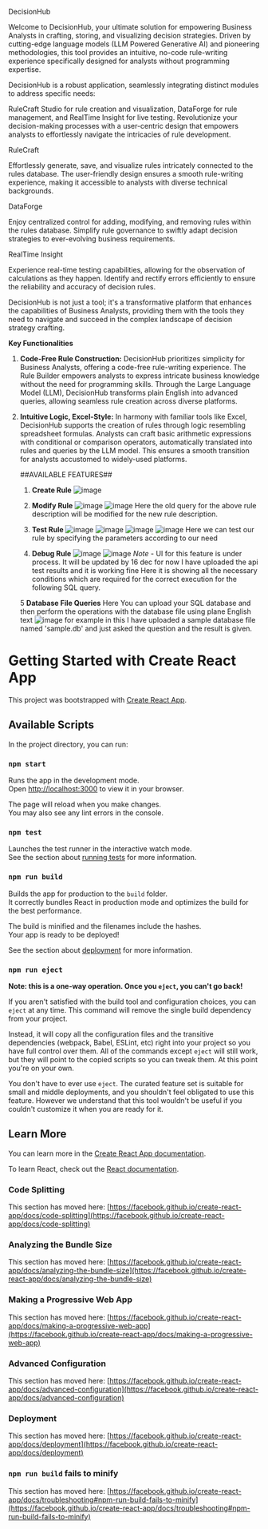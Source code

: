 DecisionHub

Welcome to DecisionHub, your ultimate solution for empowering Business Analysts in crafting, storing, and visualizing decision strategies. Driven by cutting-edge language models (LLM Powered Generative AI) and pioneering methodologies, this tool provides an intuitive, no-code rule-writing experience specifically designed for analysts without programming expertise.

DecisionHub is a robust application, seamlessly integrating distinct modules to address specific needs:

RuleCraft Studio for rule creation and visualization, DataForge for rule management, and RealTime Insight for live testing. Revolutionize your decision-making processes with a user-centric design that empowers analysts to effortlessly navigate the intricacies of rule development.

RuleCraft

Effortlessly generate, save, and visualize rules intricately connected to the rules database. The user-friendly design ensures a smooth rule-writing experience, making it accessible to analysts with diverse technical backgrounds.

DataForge

Enjoy centralized control for adding, modifying, and removing rules within the rules database. Simplify rule governance to swiftly adapt decision strategies to ever-evolving business requirements.

RealTime Insight

Experience real-time testing capabilities, allowing for the observation of calculations as they happen. Identify and rectify errors efficiently to ensure the reliability and accuracy of decision rules.

DecisionHub is not just a tool; it's a transformative platform that enhances the capabilities of Business Analysts, providing them with the tools they need to navigate and succeed in the complex landscape of decision strategy crafting.

**Key Functionalities**

1. **Code-Free Rule Construction:**
   DecisionHub prioritizes simplicity for Business Analysts, offering a code-free rule-writing experience. The Rule Builder empowers analysts to express intricate business knowledge without the need for programming skills. Through the Large Language Model (LLM), DecisionHub transforms plain English into advanced queries, allowing seamless rule creation across diverse platforms.

2. **Intuitive Logic, Excel-Style:**
   In harmony with familiar tools like Excel, DecisionHub supports the creation of rules through logic resembling spreadsheet formulas. Analysts can craft basic arithmetic expressions with conditional or comparison operators, automatically translated into rules and queries by the LLM model. This ensures a smooth transition for analysts accustomed to widely-used platforms.


    ##AVAILABLE FEATURES##
      1. **Create Rule**
         ![image](https://github.com/AdarshKumar5597/decision-hub-hackathon/assets/113282271/da6b2435-4dad-4656-b862-070e426a3417)

      2. **Modify Rule**
         ![image](https://github.com/AdarshKumar5597/decision-hub-hackathon/assets/113282271/8f251642-fc4f-464e-bb21-741cc0c72467)
         ![image](https://github.com/AdarshKumar5597/decision-hub-hackathon/assets/113282271/56b0abd3-7c40-4c52-8f4c-e46b5041dcc2)
          Here the old query for the above rule description will be modified for the new rule description.

      4. **Test Rule**
         ![image](https://github.com/AdarshKumar5597/decision-hub-hackathon/assets/113282271/bbdab0bc-2fd0-471d-b459-111139ce99dc)
         ![image](https://github.com/AdarshKumar5597/decision-hub-hackathon/assets/113282271/8767d1a3-875a-4b9c-bef1-12616a369d39)
         ![image](https://github.com/AdarshKumar5597/decision-hub-hackathon/assets/113282271/97e2e132-3dde-4b5c-83cd-c27f8921ff86)
         ![image](https://github.com/AdarshKumar5597/decision-hub-hackathon/assets/113282271/cce8cc60-d235-439d-8ba2-e95230ca7aa8)
         Here we can test our rule by specifying the parameters according to our need

      5. **Debug Rule**
         ![image](https://github.com/AdarshKumar5597/decision-hub-hackathon/assets/113282271/e5cc5137-a214-46b3-805c-70c7f33ce18c)
         ![image](https://github.com/AdarshKumar5597/decision-hub-hackathon/assets/113282271/7638fbe7-bb2a-43d6-a223-fed3e220edb9)
         *Note* - UI for this feature is under process. It will be updated by 16 dec
         for now I have uploaded the api test results and it is working fine
         Here it is showing all the necessary conditions which are required for the correct execution for the following SQL query.

      5 **Database File Queries**
          Here You can upload your SQL database and then perform the operations with the database file using plane English text
         ![image](https://github.com/AdarshKumar5597/decision-hub-hackathon/assets/113282271/fc8b7f5c-30b9-42bb-a2e2-e754cb71c188)
          for example in this I have uploaded a sample database file named 'sample.db' and just asked the question and the result
          is given.




# Getting Started with Create React App

This project was bootstrapped with [Create React App](https://github.com/facebook/create-react-app).

## Available Scripts

In the project directory, you can run:

### `npm start`

Runs the app in the development mode.\
Open [http://localhost:3000](http://localhost:3000) to view it in your browser.

The page will reload when you make changes.\
You may also see any lint errors in the console.

### `npm test`

Launches the test runner in the interactive watch mode.\
See the section about [running tests](https://facebook.github.io/create-react-app/docs/running-tests) for more information.

### `npm run build`

Builds the app for production to the `build` folder.\
It correctly bundles React in production mode and optimizes the build for the best performance.

The build is minified and the filenames include the hashes.\
Your app is ready to be deployed!

See the section about [deployment](https://facebook.github.io/create-react-app/docs/deployment) for more information.

### `npm run eject`

**Note: this is a one-way operation. Once you `eject`, you can't go back!**

If you aren't satisfied with the build tool and configuration choices, you can `eject` at any time. This command will remove the single build dependency from your project.

Instead, it will copy all the configuration files and the transitive dependencies (webpack, Babel, ESLint, etc) right into your project so you have full control over them. All of the commands except `eject` will still work, but they will point to the copied scripts so you can tweak them. At this point you're on your own.

You don't have to ever use `eject`. The curated feature set is suitable for small and middle deployments, and you shouldn't feel obligated to use this feature. However we understand that this tool wouldn't be useful if you couldn't customize it when you are ready for it.

## Learn More

You can learn more in the [Create React App documentation](https://facebook.github.io/create-react-app/docs/getting-started).

To learn React, check out the [React documentation](https://reactjs.org/).

### Code Splitting

This section has moved here: [https://facebook.github.io/create-react-app/docs/code-splitting](https://facebook.github.io/create-react-app/docs/code-splitting)

### Analyzing the Bundle Size

This section has moved here: [https://facebook.github.io/create-react-app/docs/analyzing-the-bundle-size](https://facebook.github.io/create-react-app/docs/analyzing-the-bundle-size)

### Making a Progressive Web App

This section has moved here: [https://facebook.github.io/create-react-app/docs/making-a-progressive-web-app](https://facebook.github.io/create-react-app/docs/making-a-progressive-web-app)

### Advanced Configuration

This section has moved here: [https://facebook.github.io/create-react-app/docs/advanced-configuration](https://facebook.github.io/create-react-app/docs/advanced-configuration)

### Deployment

This section has moved here: [https://facebook.github.io/create-react-app/docs/deployment](https://facebook.github.io/create-react-app/docs/deployment)

### `npm run build` fails to minify

This section has moved here: [https://facebook.github.io/create-react-app/docs/troubleshooting#npm-run-build-fails-to-minify](https://facebook.github.io/create-react-app/docs/troubleshooting#npm-run-build-fails-to-minify)
